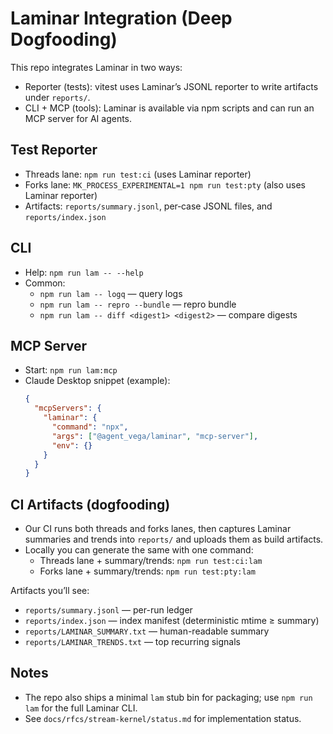 # Laminar Integration (Deep Dogfooding)

This repo integrates Laminar in two ways:

- Reporter (tests): vitest uses Laminar’s JSONL reporter to write artifacts under `reports/`.
- CLI + MCP (tools): Laminar is available via npm scripts and can run an MCP server for AI agents.

## Test Reporter

- Threads lane: `npm run test:ci` (uses Laminar reporter)
- Forks lane: `MK_PROCESS_EXPERIMENTAL=1 npm run test:pty` (also uses Laminar reporter)
- Artifacts: `reports/summary.jsonl`, per‑case JSONL files, and `reports/index.json`

## CLI

- Help: `npm run lam -- --help`
- Common:
  - `npm run lam -- logq` — query logs
  - `npm run lam -- repro --bundle` — repro bundle
  - `npm run lam -- diff <digest1> <digest2>` — compare digests

## MCP Server

- Start: `npm run lam:mcp`
- Claude Desktop snippet (example):
  ```json
  {
    "mcpServers": {
      "laminar": {
        "command": "npx",
        "args": ["@agent_vega/laminar", "mcp-server"],
        "env": {}
      }
    }
  }
  ```

## CI Artifacts (dogfooding)

- Our CI runs both threads and forks lanes, then captures Laminar summaries and trends into `reports/` and uploads them as build artifacts.
- Locally you can generate the same with one command:
  - Threads lane + summary/trends: `npm run test:ci:lam`
  - Forks lane + summary/trends: `npm run test:pty:lam`

Artifacts you’ll see:
- `reports/summary.jsonl` — per-run ledger
- `reports/index.json` — index manifest (deterministic mtime ≥ summary)
- `reports/LAMINAR_SUMMARY.txt` — human-readable summary
- `reports/LAMINAR_TRENDS.txt` — top recurring signals

## Notes
- The repo also ships a minimal `lam` stub bin for packaging; use `npm run lam` for the full Laminar CLI.
- See `docs/rfcs/stream-kernel/status.md` for implementation status.
